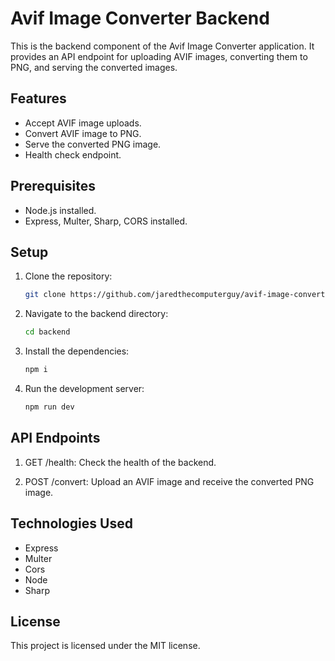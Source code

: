 # Avif Image Converter Backend

This is the backend component of the Avif Image Converter application. It provides an API endpoint for uploading AVIF images, converting them to PNG, and serving the converted images.

## Features

- Accept AVIF image uploads.
- Convert AVIF image to PNG.
- Serve the converted PNG image.
- Health check endpoint.

## Prerequisites

- Node.js installed.
- Express, Multer, Sharp, CORS installed.

## Setup

1. Clone the repository:

   ```bash
   git clone https://github.com/jaredthecomputerguy/avif-image-converter
   ```

2. Navigate to the backend directory:

   ```bash
   cd backend
   ```

3. Install the dependencies:

   ```bash
   npm i
   ```

4. Run the development server:

   ```bash
   npm run dev
   ```

## API Endpoints

1. GET /health: Check the health of the backend.

2. POST /convert: Upload an AVIF image and receive the converted PNG image.

## Technologies Used

- Express
- Multer
- Cors
- Node
- Sharp

## License

This project is licensed under the MIT license.
